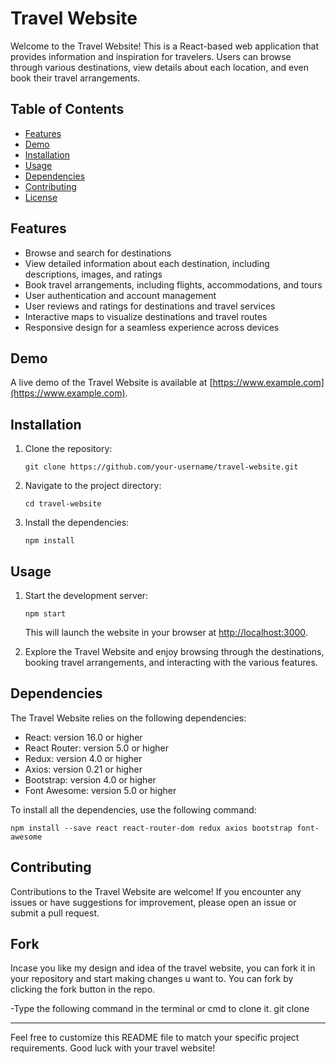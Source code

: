 # Travel Website

Welcome to the Travel Website! This is a React-based web application that provides information and inspiration for travelers. Users can browse through various destinations, view details about each location, and even book their travel arrangements.

## Table of Contents

- [Features](#features)
- [Demo](#demo)
- [Installation](#installation)
- [Usage](#usage)
- [Dependencies](#dependencies)
- [Contributing](#contributing)
- [License](#license)

## Features

- Browse and search for destinations
- View detailed information about each destination, including descriptions, images, and ratings
- Book travel arrangements, including flights, accommodations, and tours
- User authentication and account management
- User reviews and ratings for destinations and travel services
- Interactive maps to visualize destinations and travel routes
- Responsive design for a seamless experience across devices

## Demo

A live demo of the Travel Website is available at [https://www.example.com](https://www.example.com).

## Installation

1. Clone the repository:

   ```shell
   git clone https://github.com/your-username/travel-website.git
   ```

2. Navigate to the project directory:

   ```shell
   cd travel-website
   ```

3. Install the dependencies:

   ```shell
   npm install
   ```

## Usage

1. Start the development server:

   ```shell
   npm start
   ```

   This will launch the website in your browser at [http://localhost:3000](http://localhost:3000).

2. Explore the Travel Website and enjoy browsing through the destinations, booking travel arrangements, and interacting with the various features.

## Dependencies

The Travel Website relies on the following dependencies:

- React: version 16.0 or higher
- React Router: version 5.0 or higher
- Redux: version 4.0 or higher
- Axios: version 0.21 or higher
- Bootstrap: version 4.0 or higher
- Font Awesome: version 5.0 or higher

To install all the dependencies, use the following command:

```shell
npm install --save react react-router-dom redux axios bootstrap font-awesome
```

## Contributing

Contributions to the Travel Website are welcome! If you encounter any issues or have suggestions for improvement, please open an issue or submit a pull request.

## Fork

Incase you like my design and idea of the travel website, you can fork it in your repository and start making changes u want to.
You can fork by clicking the fork button in the repo.

-Type the following command in the terminal or cmd to clone it.
  git clone <repo-link>

---

Feel free to customize this README file to match your specific project requirements. Good luck with your travel website!
